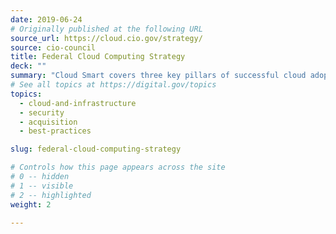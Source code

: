 ```yaml
---
date: 2019-06-24
# Originally published at the following URL
source_url: https://cloud.cio.gov/strategy/
source: cio-council
title: Federal Cloud Computing Strategy
deck: ""
summary: "Cloud Smart covers three key pillars of successful cloud adoption: security, procurement, and workforce."
# See all topics at https://digital.gov/topics
topics:
  - cloud-and-infrastructure
  - security
  - acquisition
  - best-practices

slug: federal-cloud-computing-strategy

# Controls how this page appears across the site
# 0 -- hidden
# 1 -- visible
# 2 -- highlighted
weight: 2

---
```

